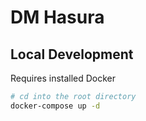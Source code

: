 # DM Hasura

## Local Development

Requires installed Docker

```bash
# cd into the root directory
docker-compose up -d
```
